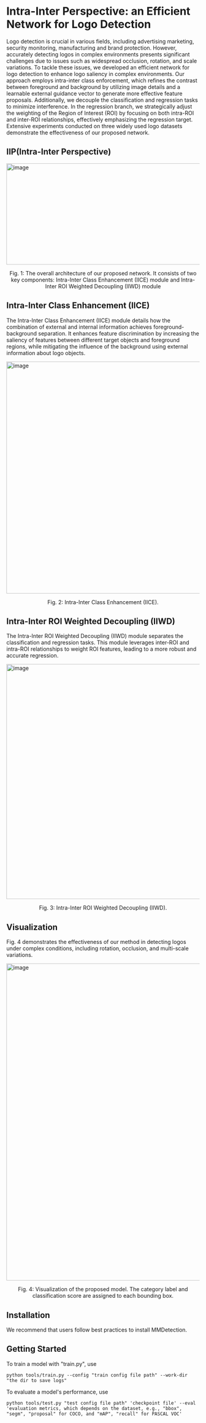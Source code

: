 # Intra-Inter Perspective: an Efficient Network for Logo Detection

Logo detection is crucial in various fields, including
advertising marketing, security monitoring, manufacturing and
brand protection. However, accurately detecting logos in complex environments presents significant challenges due to issues
such as widespread occlusion, rotation, and scale variations. To
tackle these issues, we developed an efficient network for logo
detection to enhance logo saliency in complex environments. Our
approach employs intra-inter class enforcement, which refines
the contrast between foreground and background by utilizing
image details and a learnable external guidance vector to generate
more effective feature proposals. Additionally, we decouple the
classification and regression tasks to minimize interference. In
the regression branch, we strategically adjust the weighting of
the Region of Interest (ROI) by focusing on both intra-ROI and
inter-ROI relationships, effectively emphasizing the regression
target. Extensive experiments conducted on three widely used
logo datasets demonstrate the effectiveness of our proposed
network.

## IIP(Intra-Inter Perspective)
<img width="1406" height="264" alt="image" src="https://github.com/user-attachments/assets/fd138235-ed1b-4089-ab91-425210971102" />
<p align="center">Fig. 1: The overall architecture of our proposed network. It consists of two key components: Intra-Inter Class Enhancement (IICE) module and Intra-Inter ROI Weighted Decoupling (IIWD) module</p>

## Intra-Inter Class Enhancement (IICE)
The Intra-Inter Class Enhancement (IICE) module  details how the combination of external and internal information achieves foreground-background separation. It enhances feature discrimination by increasing the saliency of features between different target objects and foreground regions, while mitigating the influence of the background using external information about logo objects.

<img width="1115" height="605" alt="image" src="https://github.com/user-attachments/assets/683c1c61-ed9e-4d5e-bd99-9204b6ff1eeb" />
<p align="center">Fig. 2: Intra-Inter Class Enhancement (IICE).</p>

## Intra-Inter ROI Weighted Decoupling (IIWD)
The Intra-Inter ROI Weighted Decoupling (IIWD) module separates the classification and regression tasks. This module leverages inter-ROI and intra-ROI relationships to weight ROI features, leading to a more robust and accurate regression.

<img width="1243" height="613" alt="image" src="https://github.com/user-attachments/assets/6949dc20-164a-4e89-bfd5-ae4f5f2d2a51" />
<p align="center">Fig. 3: Intra-Inter ROI Weighted Decoupling (IIWD).</p>

## Visualization
Fig. 4 demonstrates the effectiveness of our method in detecting logos under complex conditions, including rotation, occlusion, and multi-scale variations.

<img width="1340" height="827" alt="image" src="https://github.com/user-attachments/assets/9ad17c39-8e10-4184-84a9-9f6336c8fdd2" />
<p align="center">Fig. 4: Visualization of the proposed model. The category label and classification score are assigned to each bounding box.</p>

## Installation
We recommend that users follow best practices to install MMDetection.

## Getting Started

To train a model with "train.py", use<br>
```
python tools/train.py --config "train config file path" --work-dir "the dir to save logs"
```

To evaluate a model's performance, use<br>
```
python tools/test.py "test config file path" 'checkpoint file' --eval 'evaluation metrics, which depends on the dataset, e.g., "bbox", "segm", "proposal" for COCO, and "mAP", "recall" for PASCAL VOC'
```
